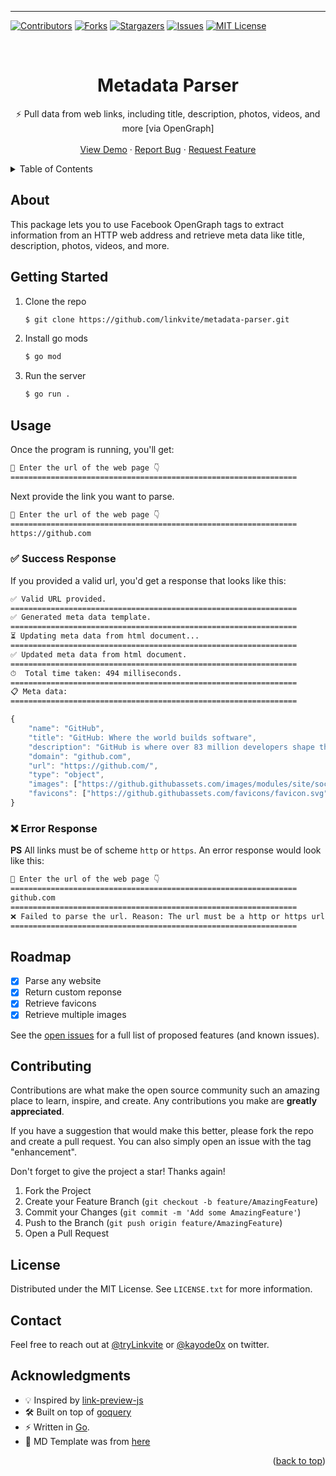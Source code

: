 ----------

<div id="top"></div>

<!-- PROJECT SHIELDS -->
[![Contributors][contributors-shield]][contributors-url]
[![Forks][forks-shield]][forks-url]
[![Stargazers][stars-shield]][stars-url]
[![Issues][issues-shield]][issues-url]
[![MIT License][license-shield]][license-url]



<!-- PROJECT INTRO -->
<br />
<div align="center">
  <h1 align="center">Metadata Parser</h1>
  <p align="center">
    ⚡️ Pull data from web links, including title, description, photos, videos, and more [via OpenGraph]
    <br />
    <br />
    <a href="https://github.com/LinkviteApp/metadata-parser">View Demo</a>
    ·
    <a href="https://github.com/oLinkviteApp/metadata-parser/issues">Report Bug</a>
    ·
    <a href="https://github.com/LinkviteApp/metadata-parser/issues">Request Feature</a>
  </p>
</div>



<!-- TABLE OF CONTENTS -->
<details>
  <summary>Table of Contents</summary>
  <ol>
    <li>
      <a href="#about">About The Project</a>
    </li>
    <li>
      <a href="#getting-started">Getting Started</a>
    </li>
    <li><a href="#usage">Usage</a></li>
    <li><a href="#roadmap">Roadmap</a></li>
    <li><a href="#contributing">Contributing</a></li>
    <li><a href="#license">License</a></li>
    <li><a href="#contact">Contact</a></li>
    <li><a href="#acknowledgments">Acknowledgments</a></li>
  </ol>
</details>



<!-- ABOUT THE PROJECT -->
## About

This package lets you to use Facebook OpenGraph tags to extract information from an HTTP web address and retrieve meta data like title, description, photos, videos, and more. 



<!-- GETTING STARTED -->
## Getting Started

1. Clone the repo
   ```sh
   $ git clone https://github.com/linkvite/metadata-parser.git
   ```
2. Install go mods
   ```sh
   $ go mod
   ```
3. Run the server
   ```sh
   $ go run .
   ```



<!-- USAGE EXAMPLES -->
## Usage

Once the program is running, you'll get:
```sh
👋 Enter the url of the web page 👇
================================================================
```
Next provide the link you want to parse.
```sh
👋 Enter the url of the web page 👇
================================================================
https://github.com
```


### ✅ Success Response
If you provided a valid url, you'd get a response that looks like this:
```sh
✅ Valid URL provided.
================================================================
✅ Generated meta data template.
================================================================
⏳ Updating meta data from html document...
================================================================
✅ Updated meta data from html document.
================================================================
⏱  Total time taken: 494 milliseconds.
================================================================
📋 Meta data:
================================================================
```
```js
{
	"name": "GitHub",
	"title": "GitHub: Where the world builds software",
	"description": "GitHub is where over 83 million developers shape the future of software, together. Contribute to the open source community, manage your Git repositories, review code like a pro, track bugs and feat...",
	"domain": "github.com",
	"url": "https://github.com/",
	"type": "object",
	"images": ["https://github.githubassets.com/images/modules/site/social-cards/github-social.png"],
	"favicons": ["https://github.githubassets.com/favicons/favicon.svg"]
}
```


### ❌ Error Response
**PS** All links must be of scheme `http` or `https`. An error response would look like this:

```sh
👋 Enter the url of the web page 👇
================================================================
github.com
================================================================
❌ Failed to parse the url. Reason: The url must be a http or https url.
================================================================
```



<!-- ROADMAP -->
## Roadmap

- [x] Parse any website
- [x] Return custom reponse
- [x] Retrieve favicons
- [x] Retrieve multiple images

See the [open issues](https://github.com/LinkviteApp/metadata-parser/issues) for a full list of proposed features (and known issues).



<!-- CONTRIBUTING -->
## Contributing

Contributions are what make the open source community such an amazing place to learn, inspire, and create. Any contributions you make are **greatly appreciated**.

If you have a suggestion that would make this better, please fork the repo and create a pull request. You can also simply open an issue with the tag "enhancement".

Don't forget to give the project a star! Thanks again!

1. Fork the Project
2. Create your Feature Branch (`git checkout -b feature/AmazingFeature`)
3. Commit your Changes (`git commit -m 'Add some AmazingFeature'`)
4. Push to the Branch (`git push origin feature/AmazingFeature`)
5. Open a Pull Request



<!-- LICENSE -->
## License

Distributed under the MIT License. See `LICENSE.txt` for more information.



<!-- CONTACT -->
## Contact

Feel free to reach out at [@tryLinkvite](https://twitter.com/tryLinkvite) or [@kayode0x](https://twitter.com/kayode0x)  on twitter.



<!-- ACKNOWLEDGE -->
## Acknowledgments
+ 💡 Inspired by [link-preview-js](https://github.com/ospfranco/link-preview-js)
+ 🛠 Built on top of [goquery](github.com/PuerkitoBio/goquery)
+ ⚡️ Written in [Go](https://go.dev/).
+ 📝 MD Template was from [here](https://github.com/othneildrew/Best-README-Template)


<p align="right">(<a href="#top">back to top</a>)</p>

<!-- MARKDOWN LINKS & IMAGES -->
<!-- https://www.markdownguide.org/basic-syntax/#reference-style-links -->
[contributors-shield]: https://img.shields.io/github/contributors/linkviteApp/metadata-parser.svg?style=for-the-badge
[contributors-url]: https://github.com/LinkviteApp/metadata-parser/graphs/contributors
[forks-shield]: https://img.shields.io/github/forks/linkviteApp/metadata-parser.svg?style=for-the-badge
[forks-url]: https://github.com/LinkviteApp/metadata-parser/network/members
[stars-shield]: https://img.shields.io/github/stars/linkviteApp/metadata-parser.svg?style=for-the-badge
[stars-url]: https://github.com/LinkviteApp/metadata-parser/stargazers
[issues-shield]: https://img.shields.io/github/issues/linkviteApp/metadata-parser.svg?style=for-the-badge
[issues-url]: https://github.com/LinkviteApp/metadata-parser/issues/new?labels=enhancement
[license-shield]: https://img.shields.io/github/license/linkviteApp/metadata-parser.svg?style=for-the-badge
[license-url]: https://github.com/LinkviteApp/metadata-parser/blob/main/LICENSE.txt